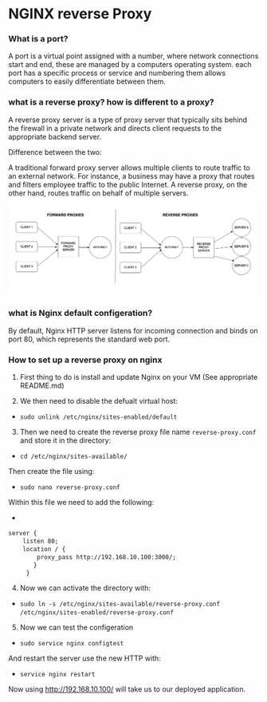# NGINX reverse Proxy

### What is a port? 

A port is a virtual point assigned with a number, where network connections start and end, these are managed by a computers operating system. each port has a specific process or service and numbering them allows computers to easily differentiate between them. 

### what is a reverse proxy? how is different to a proxy?

A reverse proxy server is a type of proxy server that typically sits behind the firewall in a private network and directs client requests to the appropriate backend server.

Difference between the two:

A traditional forward proxy server allows multiple clients to route traffic to an external network. For instance, a business may have a proxy that routes and filters employee traffic to the public Internet. A reverse proxy, on the other hand, routes traffic on behalf of multiple servers.

![](Rev_prox.png)

### what is Nginx default configeration?

By default, Nginx HTTP server listens for incoming connection and binds on port 80, which represents the standard web port. 

### How to set up a reverse proxy on nginx

1. First thing to do is install and update Nginx on your VM (See appropriate README.md)

2. We then need to disable the defualt virtual host:

- `sudo unlink /etc/nginx/sites-enabled/default`

3. Then we need to create the reverse proxy file name `reverse-proxy.conf` and store it in the directory:

- `cd /etc/nginx/sites-available/`

Then create the file using:

- `sudo nano reverse-proxy.conf`

Within this file we need to add the following:

- 
```
server {
    listen 80;
    location / {
        proxy_pass http://192.168.10.100:3000/;
       }
     } 
 ```

4. Now we can activate the directory with:

- `sudo ln -s /etc/nginx/sites-available/reverse-proxy.conf /etc/nginx/sites-enabled/reverse-proxy.conf`

5. Now we can test the configeration 

- `sudo service nginx configtest`

And restart the server use the new HTTP with:

- `service nginx restart`

Now using http://192.168.10.100/ will take us to our deployed application.

